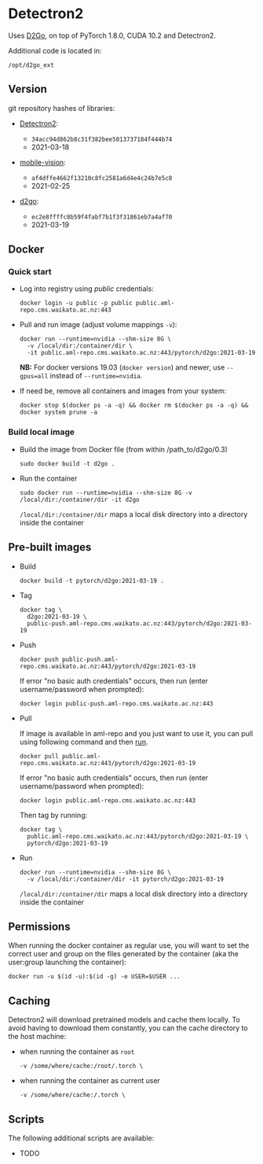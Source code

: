# Detectron2

Uses [D2Go](https://github.com/facebookresearch/d2go), on top of PyTorch 1.8.0, CUDA 10.2 and Detectron2.

Additional code is located in:

```commandline
/opt/d2go_ext
```

## Version

git repository hashes of libraries:

* [Detectron2](https://github.com/facebookresearch/d2go): 

  * `34acc94d862b8c31f382bee5013737184f444b74`
  * 2021-03-18
  
* [mobile-vision](https://github.com/facebookresearch/mobile-vision):

  * `af4dffe4662f13210c8fc2581a6d4e4c24b7e5c8`
  * 2021-02-25
  
* [d2go](https://github.com/facebookresearch/d2go):

  * `ec2e8ffffc8b59f4fabf7b1f3f31861eb7a4af70`
  * 2021-03-19

## Docker

### Quick start

* Log into registry using *public* credentials:

  ```commandline
  docker login -u public -p public public.aml-repo.cms.waikato.ac.nz:443 
  ```

* Pull and run image (adjust volume mappings `-v`):

  ```commandline
  docker run --runtime=nvidia --shm-size 8G \
    -v /local/dir:/container/dir \
    -it public.aml-repo.cms.waikato.ac.nz:443/pytorch/d2go:2021-03-19
  ```

  **NB:** For docker versions 19.03 (`docker version`) and newer, use `--gpus=all` instead of `--runtime=nvidia`.

* If need be, remove all containers and images from your system:

  ```commandline
  docker stop $(docker ps -a -q) && docker rm $(docker ps -a -q) && docker system prune -a
  ```

### Build local image

* Build the image from Docker file (from within /path_to/d2go/0.3)

  ```commandline
  sudo docker build -t d2go .
  ```
  
* Run the container

  ```commandline
  sudo docker run --runtime=nvidia --shm-size 8G -v /local/dir:/container/dir -it d2go
  ```
  `/local/dir:/container/dir` maps a local disk directory into a directory inside the container

## Pre-built images

* Build

  ```commandline
  docker build -t pytorch/d2go:2021-03-19 .
  ```
  
* Tag

  ```commandline
  docker tag \
    d2go:2021-03-19 \
    public-push.aml-repo.cms.waikato.ac.nz:443/pytorch/d2go:2021-03-19
  ```
  
* Push

  ```commandline
  docker push public-push.aml-repo.cms.waikato.ac.nz:443/pytorch/d2go:2021-03-19
  ```
  If error "no basic auth credentials" occurs, then run (enter username/password when prompted):
  
  ```commandline
  docker login public-push.aml-repo.cms.waikato.ac.nz:443
  ```
  
* Pull

  If image is available in aml-repo and you just want to use it, you can pull using following command and then [run](#run).

  ```commandline
  docker pull public.aml-repo.cms.waikato.ac.nz:443/pytorch/d2go:2021-03-19
  ```
  If error "no basic auth credentials" occurs, then run (enter username/password when prompted):
  
  ```commandline
  docker login public.aml-repo.cms.waikato.ac.nz:443
  ```
  Then tag by running:
  
  ```commandline
  docker tag \
    public.aml-repo.cms.waikato.ac.nz:443/pytorch/d2go:2021-03-19 \
    pytorch/d2go:2021-03-19
  ```
  
* <a name="run">Run</a>

  ```commandline
  docker run --runtime=nvidia --shm-size 8G \
    -v /local/dir:/container/dir -it pytorch/d2go:2021-03-19
  ```
  `/local/dir:/container/dir` maps a local disk directory into a directory inside the container


## Permissions

When running the docker container as regular use, you will want to set the correct
user and group on the files generated by the container (aka the user:group launching
the container):

```commandline
docker run -u $(id -u):$(id -g) -e USER=$USER ...
```

## Caching

Detectron2 will download pretrained models and cache them locally. To avoid having
to download them constantly, you can the cache directory to the host machine:

* when running the container as `root`

  ```commandline
  -v /some/where/cache:/root/.torch \
  ```

* when running the container as current user

  ```commandline
  -v /some/where/cache:/.torch \
  ```


## Scripts

The following additional scripts are available:

* TODO
